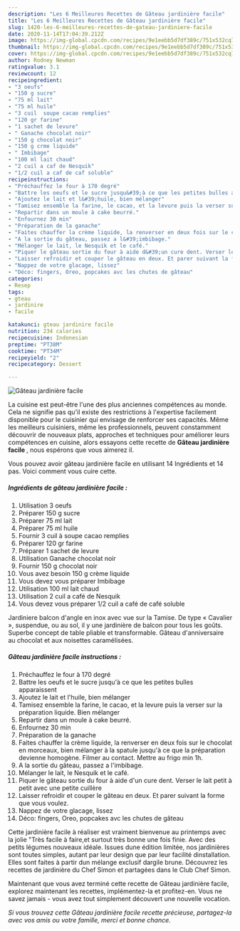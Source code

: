 ```yaml
---
description: "Les 6 Meilleures Recettes de Gâteau jardinière facile"
title: "Les 6 Meilleures Recettes de Gâteau jardinière facile"
slug: 1420-les-6-meilleures-recettes-de-gateau-jardiniere-facile
date: 2020-11-14T17:04:39.212Z
image: https://img-global.cpcdn.com/recipes/9e1eebb5d7df389c/751x532cq70/gateau-jardiniere-facile-photo-principale-de-la-recette.jpg
thumbnail: https://img-global.cpcdn.com/recipes/9e1eebb5d7df389c/751x532cq70/gateau-jardiniere-facile-photo-principale-de-la-recette.jpg
cover: https://img-global.cpcdn.com/recipes/9e1eebb5d7df389c/751x532cq70/gateau-jardiniere-facile-photo-principale-de-la-recette.jpg
author: Rodney Newman
ratingvalue: 3.1
reviewcount: 12
recipeingredient:
- "3 oeufs"
- "150 g sucre"
- "75 ml lait"
- "75 ml huile"
- "3 cuil  soupe cacao remplies"
- "120 gr farine"
- "1 sachet de levure"
- " Ganache chocolat noir"
- "150 g chocolat noir"
- "150 g crme liquide"
- " Imbibage"
- "100 ml lait chaud"
- "2 cuil a caf de Nesquik"
- "1/2 cuil a caf de caf soluble"
recipeinstructions:
- "Préchauffez le four à 170 degré"
- "Battre les oeufs et le sucre jusqu&#39;à ce que les petites bulles apparaissent"
- "Ajoutez le lait et l&#39;huile, bien mélanger"
- "Tamisez ensemble la farine, le cacao, et la levure puis la verser sur la préparation liquide. Bien mélanger"
- "Repartir dans un moule à cake beurré."
- "Enfournez 30 min"
- "Préparation de la ganache"
- "Faites chauffer la crème liquide, la renverser en deux fois sur le chocolat en morceaux, bien mélanger à la spatule jusqu&#39;à ce que la préparation devienne homogène. Filmer au contact. Mettre au frigo min 1h."
- "A la sortie du gâteau, passez a l&#39;imbibage."
- "Mélanger le lait, le Nesquik et le café."
- "Piquer le gâteau sortie du four à aide d&#39;un cure dent. Verser le lait petit à petit avec une petite cuillère"
- "Laisser refroidir et couper le gâteau en deux. Et parer suivant la forme que vous voulez."
- "Nappez de votre glacage, lissez"
- "Déco: fingers, Oreo, popcakes avc les chutes de gâteau"
categories:
- Resep
tags:
- gteau
- jardinire
- facile

katakunci: gteau jardinire facile 
nutrition: 234 calories
recipecuisine: Indonesian
preptime: "PT38M"
cooktime: "PT34M"
recipeyield: "2"
recipecategory: Dessert

---
```



![Gâteau jardinière facile](https://img-global.cpcdn.com/recipes/9e1eebb5d7df389c/751x532cq70/gateau-jardiniere-facile-photo-principale-de-la-recette.jpg)

La cuisine est peut-être l'une des plus anciennes compétences au monde. Cela ne signifie pas qu'il existe des restrictions à l'expertise facilement disponible pour le cuisinier qui envisage de renforcer ses capacités. Même les meilleurs cuisiniers, même les professionnels, peuvent constamment découvrir de nouveaux plats, approches et techniques pour améliorer leurs compétences en cuisine, alors essayons cette recette de <strong> Gâteau jardinière facile </strong>, nous espérons que vous aimerez il.

<!--inarticleads1-->

Vous pouvez avoir gâteau jardinière facile en utilisant 14 Ingrédients et 14 pas. Voici comment vous cuire cette.

##### Ingrédients de gâteau jardinière facile :

1. Utilisation 3 oeufs
1. Préparer 150 g sucre
1. Préparer 75 ml lait
1. Préparer 75 ml huile
1. Fournir 3 cuil à soupe cacao remplies
1. Préparer 120 gr farine
1. Préparer 1 sachet de levure
1. Utilisation  Ganache chocolat noir
1. Fournir 150 g chocolat noir
1. Vous avez besoin 150 g crème liquide
1. Vous devez vous préparer  Imbibage
1. Utilisation 100 ml lait chaud
1. Utilisation 2 cuil a café de Nesquik
1. Vous devez vous préparer 1/2 cuil a café de café soluble


Jardiniere balcon d&#39;angle en inox avec vue sur la Tamise. De type « Cavalier », suspendue, ou au sol, il y une jardinière de balcon pour tous les goûts. Superbe concept de table pliable et transformable. Gâteau d&#39;anniversaire au chocolat et aux noisettes caramélisées. 

<!--inarticleads2-->

##### Gâteau jardinière facile instructions :

1. Préchauffez le four à 170 degré
1. Battre les oeufs et le sucre jusqu&#39;à ce que les petites bulles apparaissent
1. Ajoutez le lait et l&#39;huile, bien mélanger
1. Tamisez ensemble la farine, le cacao, et la levure puis la verser sur la préparation liquide. Bien mélanger
1. Repartir dans un moule à cake beurré.
1. Enfournez 30 min
1. Préparation de la ganache
1. Faites chauffer la crème liquide, la renverser en deux fois sur le chocolat en morceaux, bien mélanger à la spatule jusqu&#39;à ce que la préparation devienne homogène. Filmer au contact. Mettre au frigo min 1h.
1. A la sortie du gâteau, passez a l&#39;imbibage.
1. Mélanger le lait, le Nesquik et le café.
1. Piquer le gâteau sortie du four à aide d&#39;un cure dent. Verser le lait petit à petit avec une petite cuillère
1. Laisser refroidir et couper le gâteau en deux. Et parer suivant la forme que vous voulez.
1. Nappez de votre glacage, lissez
1. Déco: fingers, Oreo, popcakes avc les chutes de gâteau


Cette jardinière facile à réaliser est vraiment bienvenue au printemps avec la jolie &#34;Très facile à faire,et surtout très bonne une fois finie. Avec des petits légumes nouveaux idéale. Issues dune édition limitée, nos jardinières sont toutes simples, autant par leur design que par leur facilité dinstallation. Elles sont faites à partir dun mélange exclusif dargile brune. Découvrez les recettes de jardinière du Chef Simon et partagées dans le Club Chef Simon. 

<!--inarticleads1-->

<p>
Maintenant que vous avez terminé cette recette de Gâteau jardinière facile, explorez maintenant les recettes, implémentez-la et profitez-en. Vous ne savez jamais - vous avez tout simplement découvert une nouvelle vocation.
</p>

<p>
<i>Si vous trouvez cette Gâteau jardinière facile recette précieuse, partagez-la avec vos amis ou votre famille, merci et bonne chance.</i>
</p>
